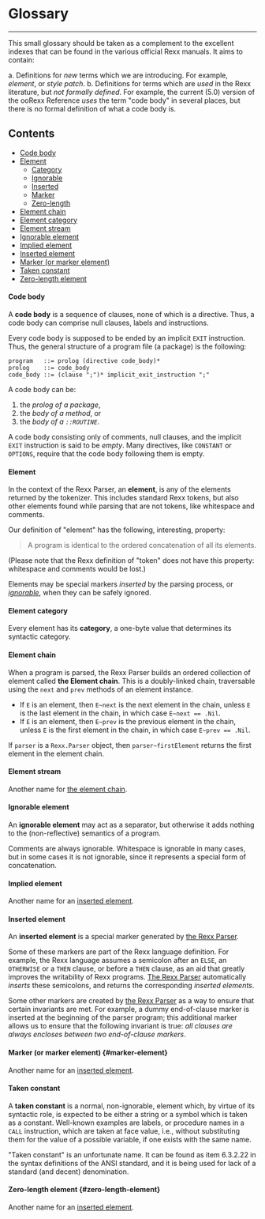 Glossary
========

--------------------------

This small glossary should be taken as a
complement to the excellent indexes that can
be found in the various official Rexx manuals.
It aims to contain:

a. Definitions for *new* terms which we are introducing.
   For example, *element*, or *style patch*.
b. Definitions for terms which are *used* in the
   Rexx literature, but *not formally defined*.
   For example, the current (5.0) version of
   the ooRexx Reference *uses* the term "code body"
   in several places, but there is no formal definition
   of what a code body is.

Contents
--------

- [Code body](#code-body)
- [Element](#element)
  + [Category](#element-category)
  + [Ignorable](#ignorable-element)
  + [Inserted](#inserted-element)
  + [Marker](#marker-element)
  + [Zero-length](#zero-length-element)
- [Element chain](#element-chain)
- [Element category](#category)
- [Element stream](#element-stream)
- [Ignorable element](#ignorable-element)
- [Implied element](#implied-element)
- [Inserted element](#inserted-element)
- [Marker (or marker element)](#marker-element)
- [Taken constant](#taken-constant)
- [Zero-length element](#zero-length-element)

#### Code body

A **code body** is a sequence of clauses,
none of which is a directive.
Thus, a code body can comprise null clauses,
labels and instructions.

Every code body is supposed to be ended by an
implicit `EXIT` instruction. Thus, the general structure
of a program file (a package) is the following:

~~~ebnf
program   ::= prolog (directive code_body)*
prolog    ::= code_body
code_body ::= (clause ";")* implicit_exit_instruction ";"
~~~

A code body can be:

1. the *prolog of a package*,
2. the *body of a method*, or
3. the *body of a `::ROUTINE`*.

A code body consisting only of comments, null clauses,
and the implicit `EXIT` instruction is said to be *empty*.
Many directives, like `CONSTANT` or `OPTIONS`,
require that the code body following them is empty.

#### Element

In the context of the Rexx Parser, an **element**,
is any of the elements returned by the tokenizer.
This includes standard Rexx tokens, but also
other elements found while parsing that are not
tokens, like whitespace and comments.

Our definition of "element" has the following,
interesting, property:

> A program is identical to the ordered concatenation
> of all its elements.

(Please note that the Rexx definition of "token"
does not have this property: whitespace and comments would be
lost.)

Elements may be special markers *inserted*
by the parsing process, or [*ignorable*](#ignorable-element),
when they can be safely ignored.

#### Element category

Every element has its **category**, a one-byte value
that determines its syntactic category.

#### Element chain

When a program is parsed, the Rexx Parser builds
an ordered collection of element called **the Element chain**.
This is a doubly-linked chain, traversable using the
`next` and `prev` methods of an element instance.

- If `E` is an element, then `E~next` is the next element in the chain,
  unless `E` is the last element in the chain, in which case
  `E~next == .Nil`.
- If `E` is an element, then `E~prev` is the previous element in the chain,
  unless `E` is the first element in the chain, in which case
  `E~prev == .Nil`.

If `parser` is a `Rexx.Parser` object, then `parser~firstElement`
returns the first element in the element chain.

#### Element stream

Another name for [the element chain](#element-chain).

#### Ignorable element

An **ignorable element** may act as a separator,
but otherwise it adds nothing to the
(non-reflective) semantics of a program.

Comments are always ignorable. Whitespace is
ignorable in many cases, but in some cases it is
not ignorable, since it represents a special form of
concatenation.

#### Implied element

Another name for an [inserted element](#inserted-element).

#### Inserted element

An **inserted element** is a special marker generated
by [the Rexx Parser](/rexx.parser/).

Some of these markers are part of the Rexx language definition.
For example, the Rexx language assumes a semicolon after an `ELSE`,
an `OTHERWISE` or a `THEN` clause, or before a `THEN`
clause, as an aid that greatly improves the writability
of Rexx programs. [The Rexx Parser](/rexx.parser/) automatically
*inserts* these semicolons, and returns the corresponding
*inserted elements*.

Some other markers are created by [the Rexx Parser](/rexx.parser/) as
a way to ensure that certain invariants are met. For example,
a dummy end-of-clause marker is inserted at the beginning
of the parser program; this additional marker allows us
to ensure that the following invariant is true:
*all clauses are always encloses between
two end-of-clause markers*.

#### Marker (or marker element) {#marker-element}

Another name for an [inserted element](#inserted-element).

#### Taken constant

A **taken constant** is a normal, non-ignorable, element which,
by virtue of its syntactic role, is expected to be either
a string or a symbol which is taken as a constant. Well-known
examples are labels, or procedure names in a `CALL` instruction,
which are taken at face value, i.e., without substituting them
for the value of a possible variable, if one exists with the same name.

"Taken constant" is an unfortunate name. It can be found as item
6.3.2.22 in the syntax definitions of the ANSI standard, and it is
being used for lack of a standard (and decent) denomination.

#### Zero-length element {#zero-length-element}

Another name for an [inserted element](#inserted-element).

